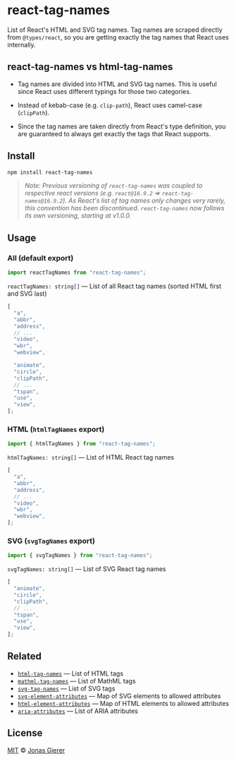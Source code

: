 # react-tag-names

List of React's HTML and SVG tag names. Tag names are scraped directly from
`@types/react`, so you are getting exactly the tag names that React uses
internally.

## react-tag-names vs html-tag-names

- Tag names are divided into HTML and SVG tag names. This is useful since React
  uses different typings for those two categories.

- Instead of kebab-case (e.g. `clip-path`), React uses camel-case (`clipPath`).

- Since the tag names are taken directly from React's type definition, you are
  guaranteed to always get exactly the tags that React supports.

## Install

```sh
npm install react-tag-names
```

> _Note: Previous versioning of `react-tag-names` was coupled to respective
> react versions (e.g. `react@16.9.2` => `react-tag-names@16.9.2`). As React's
> list of tag names only changes very rarely, this convention has been
> discontinued. `react-tag-names` now follows its own versioning, starting at
> v1.0.0._

## Usage

### All (default export)

```js
import reactTagNames from "react-tag-names";
```

`reactTagNames: string[]` &mdash; List of all React tag names (sorted HTML first
and SVG last)

```js
[
  "a",
  "abbr",
  "address",
  // ...
  "video",
  "wbr",
  "webview",

  "animate",
  "circle",
  "clipPath",
  // ...
  "tspan",
  "use",
  "view",
];
```

### HTML (`htmlTagNames` export)

```js
import { htmlTagNames } from "react-tag-names";
```

`htmlTagNames: string[]` &mdash; List of HTML React tag names

```js
[
  "a",
  "abbr",
  "address",
  // ...
  "video",
  "wbr",
  "webview",
];
```

### SVG (`svgTagNames` export)

```js
import { svgTagNames } from "react-tag-names";
```

`svgTagNames: string[]` &mdash; List of SVG React tag names

```js
[
  "animate",
  "circle",
  "clipPath",
  // ...
  "tspan",
  "use",
  "view",
];
```

## Related

- [`html-tag-names`](https://github.com/wooorm/html-tag-names) — List of HTML
  tags
- [`mathml-tag-names`](https://github.com/wooorm/mathml-tag-names) — List of
  MathML tags
- [`svg-tag-names`](https://github.com/wooorm/svg-tag-names) — List of SVG tags
- [`svg-element-attributes`](https://github.com/wooorm/svg-element-attributes) —
  Map of SVG elements to allowed attributes
- [`html-element-attributes`](https://github.com/wooorm/html-element-attributes)
  — Map of HTML elements to allowed attributes
- [`aria-attributes`](https://github.com/wooorm/aria-attributes) — List of ARIA
  attributes

## License

[MIT](license) &copy; [Jonas Gierer](https://gierer.xyz)
